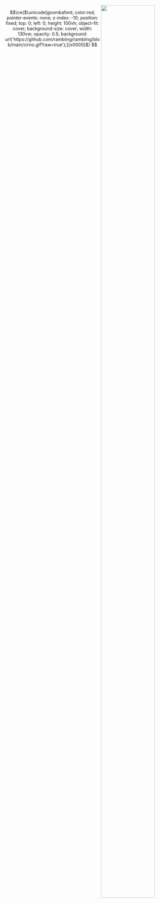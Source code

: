   <img src="https://media1.tenor.com/m/Up0LbM5fBQIAAAAd/hack.gif" align="right" style="width:85%;max-width:200px;"/>  


```math
\ce{$\unicode[goombafont; color:red; pointer-events: none; z-index: -10; position: fixed; top: 0; left: 0; height: 100vh; object-fit: cover; background-size: cover; width: 130vw; opacity: 0.5; background: url('https://github.com/rambiing/rambiing/blob/main/cirno.gif?raw=true');]{x0000}$}
